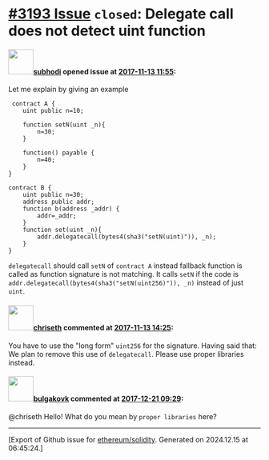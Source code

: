 # [\#3193 Issue](https://github.com/ethereum/solidity/issues/3193) `closed`: Delegate call does not detect uint function

#### <img src="https://avatars.githubusercontent.com/u/17000471?u=76e5fe50d901fcb1cee550e53e29f81ffdc24673&v=4" width="50">[subhodi](https://github.com/subhodi) opened issue at [2017-11-13 11:55](https://github.com/ethereum/solidity/issues/3193):

Let me explain by giving an example
```
 contract A {
    uint public n=10;
    
    function setN(uint _n){
        n=30;
    }
    
    function() payable {
        n=40;
    }
}

contract B {
    uint public n=30;
    address public addr;
    function b(address _addr) {
        addr=_addr;
    }
    function set(uint _n){
        addr.delegatecall(bytes4(sha3("setN(uint)")), _n); 
    }
} 
```
`delegatecall` should call `setN` of `contract A`  instead fallback function is called as function signature is not matching.
 It calls `setN` if the code is  `addr.delegatecall(bytes4(sha3("setN(uint256)")), _n)` instead of just `uint`.


#### <img src="https://avatars.githubusercontent.com/u/9073706?v=4" width="50">[chriseth](https://github.com/chriseth) commented at [2017-11-13 14:25](https://github.com/ethereum/solidity/issues/3193#issuecomment-343934005):

You have to use the "long form" `uint256` for the signature. Having said that: We plan to remove this use of `delegatecall`. Please use proper libraries instead.

#### <img src="https://avatars.githubusercontent.com/u/8983736?u=a4706f07674d45f49e4ae2e55f945676235bca8d&v=4" width="50">[bulgakovk](https://github.com/bulgakovk) commented at [2017-12-21 09:29](https://github.com/ethereum/solidity/issues/3193#issuecomment-353302263):

@chriseth Hello! What do you mean by `proper libraries` here?


-------------------------------------------------------------------------------



[Export of Github issue for [ethereum/solidity](https://github.com/ethereum/solidity). Generated on 2024.12.15 at 06:45:24.]
